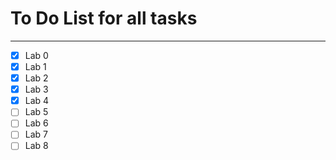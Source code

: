 # To Do List for all tasks

---

- [x] Lab 0
- [x] Lab 1
- [x] Lab 2
- [x] Lab 3
- [x] Lab 4
- [ ] Lab 5
- [ ] Lab 6
- [ ] Lab 7
- [ ] Lab 8
